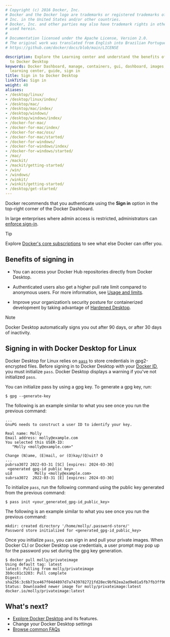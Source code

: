 ```yaml
---
# Copyright (c) 2016 Docker, Inc.
# Docker and the Docker logo are trademarks or registered trademarks of Docker,
# Inc. in the United States and/or other countries.
# Docker, Inc. and other parties may also have trademark rights in other terms
# used herein.
#
# Documentation licensed under the Apache License, Version 2.0.
# The original work was translated from English into Brazilian Portuguese.
# https://github.com/docker/docs/blob/main/LICENSE

description: Explore the Learning center and understand the benefits of signing in
  to Docker Desktop
keywords: Docker Dashboard, manage, containers, gui, dashboard, images, user manual,
  learning center, guide, sign in
title: Sign in to Docker Desktop
linkTitle: Sign in
weight: 40
aliases:
- /desktop/linux/
- /desktop/linux/index/
- /desktop/mac/
- /desktop/mac/index/
- /desktop/windows/
- /desktop/windows/index/
- /docker-for-mac/
- /docker-for-mac/index/
- /docker-for-mac/osx/
- /docker-for-mac/started/
- /docker-for-windows/
- /docker-for-windows/index/
- /docker-for-windows/started/
- /mac/
- /mackit/
- /mackit/getting-started/
- /win/
- /windows/
- /winkit/
- /winkit/getting-started/
- /desktop/get-started/
---
```

Docker recommends that you authenticate using the **Sign in** option in the top-right corner of the Docker Dashboard. 

In large enterprises where admin access is restricted, administrators can [enforce sign-in](/manuals/security/for-admins/enforce-sign-in/_index.md). 

> [!TIP]
>
> Explore [Docker's core subscriptions](https://www.docker.com/pricing/) to see what else Docker can offer you. 

## Benefits of signing in

- You can access your Docker Hub repositories directly from Docker Desktop.

- Authenticated users also get a higher pull rate limit compared to anonymous users. For more information, see [Usage and limits](/manuals/docker-hub/usage/_index.md).

- Improve your organization’s security posture for containerized development by taking advantage of [Hardened Desktop](/manuals/security/for-admins/hardened-desktop/_index.md).

> [!NOTE]
>
> Docker Desktop automatically signs you out after 90 days, or after 30 days of inactivity. 

## Signing in with Docker Desktop for Linux

Docker Desktop for Linux relies on [`pass`](https://www.passwordstore.org/) to store credentials in gpg2-encrypted files.
Before signing in to Docker Desktop with your [Docker ID](/accounts/create-account/), you must initialize `pass`.
Docker Desktop displays a warning if you've not initialized `pass`.

You can initialize pass by using a gpg key. To generate a gpg key, run:

``` console
$ gpg --generate-key
``` 

The following is an example similar to what you see once you run the previous command:

```console {hl_lines=12}
...
GnuPG needs to construct a user ID to identify your key.

Real name: Molly
Email address: molly@example.com
You selected this USER-ID:
   "Molly <molly@example.com>"

Change (N)ame, (E)mail, or (O)kay/(Q)uit? O
...
pubrsa3072 2022-03-31 [SC] [expires: 2024-03-30]
 <generated gpg-id public key>
uid          Molly <molly@example.com>
subrsa3072  2022-03-31 [E] [expires: 2024-03-30]
```

To initialize `pass`, run the following command using the public key generated from the previous command:

```console
$ pass init <your_generated_gpg-id_public_key>
``` 
The following is an example similar to what you see once you run the previous command:

```console
mkdir: created directory '/home/molly/.password-store/'
Password store initialized for <generated_gpg-id_public_key>
```

Once you initialize `pass`, you can sign in and pull your private images.
When Docker CLI or Docker Desktop use credentials, a user prompt may pop up for the password you set during the gpg key generation.

```console
$ docker pull molly/privateimage
Using default tag: latest
latest: Pulling from molly/privateimage
3b9cc81c3203: Pull complete 
Digest: sha256:3c6b73ce467f04d4897d7a7439782721fd28ec9bf62ea2ad9e81a5fb7fb3ff96
Status: Downloaded newer image for molly/privateimage:latest
docker.io/molly/privateimage:latest
```

## What's next?

- [Explore Docker Desktop](/manuals/desktop/use-desktop/_index.md) and its features. 
- Change your Docker Desktop settings
- [Browse common FAQs](/manuals/desktop/troubleshoot-and-support/faqs/general.md)
